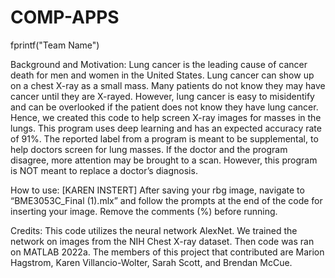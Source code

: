 # COMP-APPS
fprintf("Team Name")

Background and Motivation: Lung cancer is the leading cause of cancer death for men and women in the United States. Lung cancer can show up on a chest X-ray as a small mass. Many patients do not know they may have cancer until they are X-rayed. However, lung cancer is easy to misidentify and can be overlooked if the patient does not know they have lung cancer. Hence, we created this code to help screen X-ray images for masses in the lungs. This program uses deep learning and has an expected accuracy rate of 91%. The reported label from a program is meant to be supplemental, to help doctors screen for lung masses. If the doctor and the program disagree, more attention may be brought to a scan. However, this program is NOT meant to replace a doctor’s diagnosis. 

How to use: [KAREN INSTERT]
After saving your rbg image, navigate to “BME3053C_Final (1).mlx” and follow the prompts at the end of the code for inserting your image. Remove the comments (%) before running. 

Credits: This code utilizes the neural network AlexNet. We trained the network on images from the NIH Chest X-ray dataset. Then code was ran on MATLAB 2022a. The members of this project that contributed are Marion Hagstrom, Karen Villancio-Wolter, Sarah Scott, and Brendan McCue.
